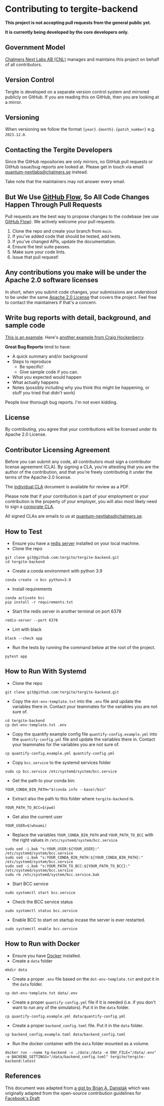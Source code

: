 # Contributing to tergite-backend

**This project is not accepting pull requests from the general public yet.**

**It is currently being developed by the core developers only.**

## Government Model

[Chalmers Next Labs AB (CNL)](https://chalmersnextlabs.se) manages and maintains this project on behalf of all contributors.

## Version Control

Tergite is developed on a separate version control system and mirrored publicly on GitHub.
If you are reading this on GitHub, then you are looking at a mirror. 

## Versioning

When versioning we follow the format `{year}.{month}.{patch_number}` e.g. `2023.12.0`.

## Contacting the Tergite Developers

Since the GitHub repositories are only mirrors, no GitHub pull requests or GitHub issue/bug reports 
are looked at. Please get in touch via email <quantum-nextlabs@chalmers.se> instead. 

Take note that the maintainers may not answer every email.

## But We Use [GitHub Flow](https://docs.github.com/en/get-started/quickstart/github-flow), So All Code Changes Happen Through Pull Requests

Pull requests are the best way to propose changes to the codebase (we
use [GitHub Flow](https://docs.github.com/en/get-started/quickstart/github-flow)). We actively welcome your pull
requests:

1. Clone the repo and create your branch from `main`.
2. If you've added code that should be tested, add tests.
3. If you've changed APIs, update the documentation.
4. Ensure the test suite passes.
5. Make sure your code lints.
6. Issue that pull request!

## Any contributions you make will be under the Apache 2.0 software licenses

In short, when you submit code changes, your submissions are understood to be under the
same [Apache 2.0 License](./LICENSE.txt) that covers the project. Feel free to contact the maintainers if that's a concern.

## Write bug reports with detail, background, and sample code

[This is an example](http://stackoverflow.com/q/12488905/180626).
Here's [another example from Craig Hockenberry](http://www.openradar.me/11905408).

**Great Bug Reports** tend to have:

-   A quick summary and/or background
-   Steps to reproduce
    -   Be specific!
    -   Give sample code if you can.
-   What you expected would happen
-   What actually happens
-   Notes (possibly including why you think this might be happening, or stuff you tried that didn't work)

People _love_ thorough bug reports. I'm not even kidding.

## License

By contributing, you agree that your contributions will be licensed under its Apache 2.0 License.

## Contributor Licensing Agreement

Before you can submit any code, all contributors must sign a
contributor license agreement (CLA). By signing a CLA, you're attesting
that you are the author of the contribution, and that you're freely
contributing it under the terms of the Apache-2.0 license.

The [individual CLA](https://tergite.github.io/contributing/icla.pdf) document is available for review as a PDF.

Please note that if your contribution is part of your employment or 
your contribution is the property of your employer, 
you will also most likely need to sign a [corporate CLA](https://tergite.github.io/contributing/ccla.pdf).

All signed CLAs are emails to us at <quantum-nextlabs@chalmers.se>.

## How to Test

- Ensure you have a [redis server](https://redis.io/docs/install/install-redis/) installed on your local machine.
- Clone the repo

```shell
git clone git@github.com:tergite/tergite-backend.git
cd tergite-backend
```

- Create a conda environment with python 3.9

```shell
conda create -n bcc python=3.9
```

- Install requirements

```shell
conda activate bcc
pip install -r requirements.txt
```

- Start the redis server in another terminal on port 6378

```shell
redis-server --port 6378
```

- Lint with black

```shell
black --check app
```

- Run the tests by running the command below at the root of the project. 

```shell
pytest app
```

## How to Run With Systemd

- Clone the repo

```shell
git clone git@github.com:tergite/tergite-backend.git
```

- Copy the `dot-env-template.txt` into the `.env` file and update the variables there in. Contact your teammates for
 the variables you are not sure of.

```shell
cd tergite-backend
cp dot-env-template.txt .env
```

- Copy the quantify example config file `quantify-config.example.yml` into the `quantify-config.yml` file and update the variables there in. Contact your teammates for
 the variables you are not sure of.

```shell
cp quantify-config.example.yml quantify-config.yml
```

- Copy `bcc.service` to the systemd services folder

```shell
sudo cp bcc.service /etc/systemd/system/bcc.service
```

- Get the path to your conda bin:

```shell
YOUR_CONDA_BIN_PATH="$(conda info --base)/bin"
```


- Extract also the path to this folder where `tergite-backend` is.

```shell
YOUR_PATH_TO_BCC=$(pwd)
```

- Get also the current user

```shell
YOUR_USER=$(whoami)
```

- Replace the variables `YOUR_CONDA_BIN_PATH` and `YOUR_PATH_TO_BCC` with the right values in `/etc/systemd/system/bcc.service`

```shell
sudo sed -i.bak "s:YOUR_USER:${YOUR_USER}:" /etc/systemd/system/bcc.service
sudo sed -i.bak "s:YOUR_CONDA_BIN_PATH:${YOUR_CONDA_BIN_PATH}:" /etc/systemd/system/bcc.service
sudo sed -i.bak "s:YOUR_PATH_TO_BCC:${YOUR_PATH_TO_BCC}:" /etc/systemd/system/bcc.service
sudo rm /etc/systemd/system/bcc.service.bak
```

- Start BCC service

```shell
sudo systemctl start bcc.service
```

- Check the BCC service status

```shell
sudo systemctl status bcc.service
```

- Enable BCC to start on startup incase the server is ever restarted.


```shell
sudo systemctl enable bcc.service
```

## How to Run with Docker

- Ensure you have [Docker](https://docs.docker.com/engine/install/) installed.
- Create a `data` folder

```shell
mkdir data
```

- Create a proper `.env` file based on the `dot-env-template.txt` and put it in the `data` folder.

```shell
cp dot-env-template.txt data/.env
```

- Create a proper `quantify-config.yml` file if it is needed (i.e. if you don't want to run any of the simulators). 
  Put it in the `data` folder.

```shell
cp quantify-config.example.yml data/quantify-config.yml
```

- Create a proper `backend_config.toml` file. Put it in the `data` folder.

```shell
cp backend_config.example.toml data/backend_config.toml
```

- Run the docker container with the `data` folder mounted as a volume.

```shell
docker run --name tg-backend -v ./data:/data -e ENV_FILE="/data/.env" -e BACKEND_SETTINGS="/data/backend_config.toml" tergite/tergite-backend:latest 
```

## References

This document was adapted from [a gist by Brian A. Danielak](https://gist.github.com/briandk/3d2e8b3ec8daf5a27a62) which
was originally adapted from the open-source contribution guidelines
for [Facebook's Draft](https://github.com/facebook/draft-js/blob/a9316a723f9e918afde44dea68b5f9f39b7d9b00/CONTRIBUTING.md)
